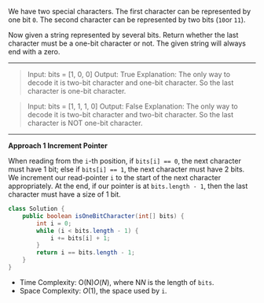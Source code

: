 We have two special characters. The first character can be represented by one bit `0`. The second character can be represented by two bits (`10`or `11`).

Now given a string represented by several bits. Return whether the last character must be a one-bit character or not. The given string will always end with a zero.

---

> Input: 
> bits = [1, 0, 0]
> Output: True
> Explanation: 
> The only way to decode it is two-bit character and one-bit character. So the last character is one-bit character.

> Input: 
> bits = [1, 1, 1, 0]
> Output: False
> Explanation: 
> The only way to decode it is two-bit character and two-bit character. So the last character is NOT one-bit character.

---

**Approach 1 Increment Pointer**

When reading from the `i`-th position, if `bits[i] == 0`, the next character must have 1 bit; else if `bits[i] == 1`, the next character must have 2 bits. We increment our read-pointer `i` to the start of the next character appropriately. At the end, if our pointer is at `bits.length - 1`, then the last character must have a size of 1 bit.

```java
class Solution {
    public boolean isOneBitCharacter(int[] bits) {
        int i = 0;
        while (i < bits.length - 1) {
            i += bits[i] + 1;
        }
        return i == bits.length - 1;
    }
}
```

- Time Complexity: O(N)*O*(*N*), where N*N* is the length of `bits`.
- Space Complexity: *O*(1), the space used by `i`.

